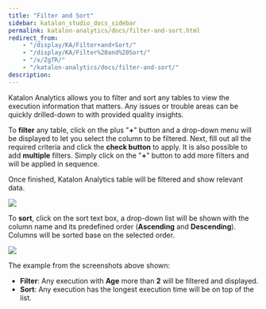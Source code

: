 ```yaml
---
title: "Filter and Sort" 
sidebar: katalon_studio_docs_sidebar
permalink: katalon-analytics/docs/filter-and-sort.html 
redirect_from:
    - "/display/KA/Filter+and+Sort/"
    - "/display/KA/Filter%20and%20Sort/"
    - "/x/ZgTR/"
    - "/katalon-analytics/docs/filter-and-sort/"
description: 
---
```

Katalon Analytics allows you to filter and sort any tables to view the execution information that matters. Any issues or trouble areas can be quickly drilled-down to with provided quality insights.

To **filter** any table, click on the plus "**+**" button and a drop-down menu will be displayed to let you select the column to be filtered. Next, fill out all the required criteria and click the **check button** to apply. It is also possible to add **multiple** filters. Simply click on the "**+**" button to add more filters and will be applied in sequence. 

Once finished, Katalon Analytics table will be filtered and show relevant data.

![](../../images/katalon-analytics/docs/filter-and-sort/Screen-Shot-2018-05-30-at-2.07.20-PM.png)

To **sort**, click on the sort text box, a drop-down list will be shown with the column name and its predefined order (**Ascending** and **Descending**). Columns will be sorted base on the selected order. 

![](../../images/katalon-analytics/docs/filter-and-sort/Screen-Shot-2018-05-30-at-2.08.07-PM.png)

The example from the screenshots above shown:

*   **Filter**: Any execution with **Age** more than **2** will be filtered and displayed.
*   **Sort**: Any execution has the longest execution time will be on top of the list.
